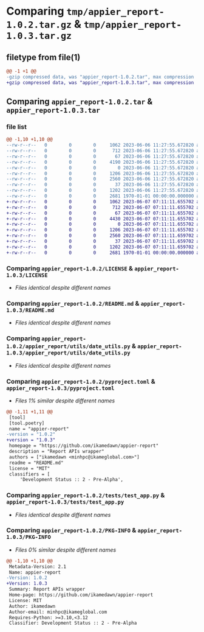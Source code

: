 # Comparing `tmp/appier_report-1.0.2.tar.gz` & `tmp/appier_report-1.0.3.tar.gz`

## filetype from file(1)

```diff
@@ -1 +1 @@
-gzip compressed data, was "appier_report-1.0.2.tar", max compression
+gzip compressed data, was "appier_report-1.0.3.tar", max compression
```

## Comparing `appier_report-1.0.2.tar` & `appier_report-1.0.3.tar`

### file list

```diff
@@ -1,10 +1,10 @@
--rw-r--r--   0        0        0     1062 2023-06-06 11:27:55.672820 appier_report-1.0.2/LICENSE
--rw-r--r--   0        0        0      712 2023-06-06 11:27:55.672820 appier_report-1.0.2/README.md
--rw-r--r--   0        0        0       67 2023-06-06 11:27:55.672820 appier_report-1.0.2/appier_report/__init__.py
--rw-r--r--   0        0        0     4190 2023-06-06 11:27:55.672820 appier_report-1.0.2/appier_report/cost_api.py
--rw-r--r--   0        0        0        0 2023-06-06 11:27:55.672820 appier_report-1.0.2/appier_report/utils/__init__.py
--rw-r--r--   0        0        0     1206 2023-06-06 11:27:55.672820 appier_report-1.0.2/appier_report/utils/date_utils.py
--rw-r--r--   0        0        0     2560 2023-06-06 11:27:55.672820 appier_report-1.0.2/pyproject.toml
--rw-r--r--   0        0        0       37 2023-06-06 11:27:55.672820 appier_report-1.0.2/tests/__init__.py
--rw-r--r--   0        0        0     1202 2023-06-06 11:27:55.672820 appier_report-1.0.2/tests/test_app.py
--rw-r--r--   0        0        0     2681 1970-01-01 00:00:00.000000 appier_report-1.0.2/PKG-INFO
+-rw-r--r--   0        0        0     1062 2023-06-07 07:11:11.655702 appier_report-1.0.3/LICENSE
+-rw-r--r--   0        0        0      712 2023-06-07 07:11:11.655702 appier_report-1.0.3/README.md
+-rw-r--r--   0        0        0       67 2023-06-07 07:11:11.655702 appier_report-1.0.3/appier_report/__init__.py
+-rw-r--r--   0        0        0     4430 2023-06-07 07:11:11.655702 appier_report-1.0.3/appier_report/cost_api.py
+-rw-r--r--   0        0        0        0 2023-06-07 07:11:11.655702 appier_report-1.0.3/appier_report/utils/__init__.py
+-rw-r--r--   0        0        0     1206 2023-06-07 07:11:11.655702 appier_report-1.0.3/appier_report/utils/date_utils.py
+-rw-r--r--   0        0        0     2560 2023-06-07 07:11:11.659702 appier_report-1.0.3/pyproject.toml
+-rw-r--r--   0        0        0       37 2023-06-07 07:11:11.659702 appier_report-1.0.3/tests/__init__.py
+-rw-r--r--   0        0        0     1202 2023-06-07 07:11:11.659702 appier_report-1.0.3/tests/test_app.py
+-rw-r--r--   0        0        0     2681 1970-01-01 00:00:00.000000 appier_report-1.0.3/PKG-INFO
```

### Comparing `appier_report-1.0.2/LICENSE` & `appier_report-1.0.3/LICENSE`

 * *Files identical despite different names*

### Comparing `appier_report-1.0.2/README.md` & `appier_report-1.0.3/README.md`

 * *Files identical despite different names*

### Comparing `appier_report-1.0.2/appier_report/utils/date_utils.py` & `appier_report-1.0.3/appier_report/utils/date_utils.py`

 * *Files identical despite different names*

### Comparing `appier_report-1.0.2/pyproject.toml` & `appier_report-1.0.3/pyproject.toml`

 * *Files 1% similar despite different names*

```diff
@@ -1,11 +1,11 @@
 [tool]
 [tool.poetry]
 name = "appier-report"
-version = "1.0.2"
+version = "1.0.3"
 homepage = "https://github.com/ikamedawn/appier-report"
 description = "Report APIs wrapper"
 authors = ["ikamedawn <minhpc@ikameglobal.com>"]
 readme = "README.md"
 license = "MIT"
 classifiers = [
     'Development Status :: 2 - Pre-Alpha',
```

### Comparing `appier_report-1.0.2/tests/test_app.py` & `appier_report-1.0.3/tests/test_app.py`

 * *Files identical despite different names*

### Comparing `appier_report-1.0.2/PKG-INFO` & `appier_report-1.0.3/PKG-INFO`

 * *Files 0% similar despite different names*

```diff
@@ -1,10 +1,10 @@
 Metadata-Version: 2.1
 Name: appier-report
-Version: 1.0.2
+Version: 1.0.3
 Summary: Report APIs wrapper
 Home-page: https://github.com/ikamedawn/appier-report
 License: MIT
 Author: ikamedawn
 Author-email: minhpc@ikameglobal.com
 Requires-Python: >=3.10,<3.12
 Classifier: Development Status :: 2 - Pre-Alpha
```


